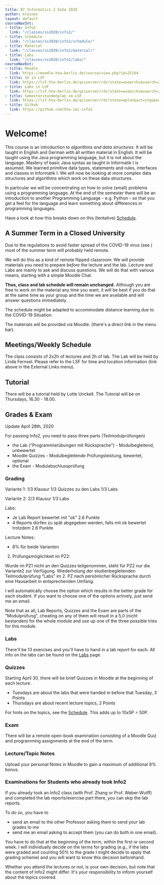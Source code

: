 ```yaml
---
title: B7 Informatics 2 SoSe 2020
author: kleinen
layout: default
courseNavInt:
- title: Info2
  link: "/classes/ss2020/info2/"
- title: Schedule
  link: "/classes/ss2020/info2/schedule/"
- title: Material
  link: "/classes/ss2020/info2/material/"
- title: Labs
  link: "/classes/ss2020/info2/labs/"
courseNavExt:
- title: Moodle
  link: https://moodle.htw-berlin.de/course/view.php?id=25164
- title: SU in LSF
  link: https://lsf.htw-berlin.de/qisserver/rds?state=wsearchv&search=2&veranstaltung.veranstid=161361
- title: Labs in LSF
  link: https://lsf.htw-berlin.de/qisserver/rds?state=wsearchv&search=2&veranstaltung.veranstid=161201
- title: Semesterstundenplan im LSF
  link: https://lsf.htw-berlin.de/qisserver/rds?state=wplan&act=stg&pool=stg&show=plan&P.vx=kurz&r_zuordabstgv.semvonint=2&r_zuordabstgv.sembisint=2&k_abstgv.abstgvnr=231
- title: Github
  link: https://github.com/htw-imi-info2
---
```


# Welcome!

This course is an introduction to *algorithms and data structures*. It will be
taught in English and German with all written material in English. It will be
taught using the Java programming language, but it is not about the language.
Mastery of basic Java syntax as taught in Informatik I is assumed. We learned
primitive data types, statements and rules, interfaces and classes in
Informatik I. We will now be looking at more complex data structures and
algorithms which work on these data structures.

In particular we will be concentrating on how to solve (small) problems using a
programming language. At the end of the semester there will be an introduction to
another Programming Language - e.g. Python -  so that you get a feel for the
language and learn something about differences in programming languages.

Have a look at how this breaks down on this (tentative) [Schedule](schedule).

## A Summer Term in a Closed University

Due to the regulations to avoid faster spread of the COVID-19 virus (see ) most of
the summer term will probably held remote.

We will do this as a kind of remote flipped classroom: We will provide materials
you need to prepare *before* the lecture and the lab. Lecture and Labs are
mainly to ask and discuss questions. We will do that with various means, starting
with a simple Moodle Chat.

**Thus, class and lab schedule will remain unchanged.** Although you are free
to work on the material any time you want, it will be best if you do that at
the same time as your group and the time we are available and will answer questions
immediately.

The schedule might be adapted to accommodate distance learning due to the
COVID-19 Situation.

The materials will be provided via Moodle. (there's a direct link in the menu bar).

## Meetings/Weekly Schedule

The class consists of 2x2h of lectures and 2h of lab. The Lab will be held by
Linda Fernsel. Please refer to the LSF
for time and location information (link above in the External Links menu).

## Tutorial

There will be a tutorial held by Lotte Unckell. The Tutorial will be on Thursdays, 16.30 - 18.00.

## Grades & Exam

Update April 28th, 2020

For passing Info2, you need to pass three parts (Teilmodulprüfungen)

- the Lab ("Programmierübungen mit Rücksprache") - Modulbegleitend, unbewertet
- Moodle Quizzes - Modulbegleitende Prüfungsleistung, bewertet, optional
- the Exam - Modulabschlussprüfung

### Grading

Variante 1:
1/3 Klausur
1/3 Quizzes zu den Labs
1/3 Labs

Variante 2:
2/3 Klausur
1/3 Labs

Labs:
- Je Lab Report bewertet mit "ok" 2.6 Punkte
- 4 Reports dürfen zu spät abgegeben werden, falls mit ok bewertet trotzdem 2.6 Punkte

Lecture Notes:
+ 8% für beide Varianten

2. Prüfungsmöglichkeit im PZ2:

Wurde im PZ1 nicht an den Quizzes teilgenommen, steht für PZ2 nur die Variante2
zur Verfügung.
Wiederholung der studienbegleitenden Teilmodulprüfung “Labs” im 2. PZ nach persönlicher
Rücksprache durch eine Hausarbeit in entsprechenden Umfang.

I will automatically choose the option which results in the better grade for each student.
If you want to choose one of the options actively, just send me an email.

Note that as all, Lab Reports, Quizzes and the Exam are parts of the "Modulprüfung",
cheating on any of them will result in a 5,0 (nicht bestanden) for the whole
module and use up one of the three possible tries for this module.

### Labs
There'll be 13 exercises and you'll have to hand in a lab report for each. All info on the labs can be found on the [Labs](labs) page.

### Quizzes

Starting April 30, there will be brief Quizzes in Moodle at the beginning of each lecture.
- Tuesdays are about the labs that were handed in before that Tuesday, 3 Points
- Thursdays are about recent lecture topics, 2 Points

For hints on the topics, see the [Schedule](schedule/). This adds up to 10x5P = 50P.

### Exam

There will be a remote open-book examination consisting of a Moodle Quiz and
programming assignments at the end of the term.

### Lecture/Topic Notes

Upload your personal Notes in Moodle to gain a maximum of additional 8% bonus.

<!--
There will be 13 labs and you need to write a lab report for each. Lab reports won't be graded - they just get marked with "ok" or "not ok".

**Deadline**: Reports are due 10pm the night before the next lab.

**Late reports**: 11 of the 13 lab reports need to be handed in at or before the deadline.
That means you can hand in 2 reports as late as you want. There are 2 "late slots" for handing in reports after the deadline, but they have to be handed in before July 6. You can use a late slot to hand in a rejected Lab Report again.

There's a penalty of 0.3 on the final grade for each if you hand in a third and forth report late (that is you get a grade of 1.3 instead of 1.0 and so on). Please use the "3rd late report" and "4th late report" slots for that. You can only hand in late up to 4 reports. A 5th late report will not be graded and is thus "not ok".

You will not be allowed to take the exam if any of the following is True
* more than one report is missing by July 6
* more than one report is "not ok"

This should allow for enough slack for the usual cold and grandpa's birthday.
If you fall ill for more than a week or are unable to continuously work on
the lab reports for some other reason, come talk to me or at least email me as
early as possible and we will find an individual solution.

More info about the Lab Reports and their assessment can be found on the [Labs](labs) page.
-->

### Examinations for Students who already took Info2

If you already took an Info2 class (with Prof. Zhang or Prof. Weber-Wulff) and
completed the lab reports/exercise part there, you can skip the lab reports.

To do so, you have to
- send an email to the other Professor asking them to send your lab grades to me
- send me an email asking to accept them (you can do both in one email).

You have to do that at the beginning of the term, within the first or second
week. I will individually decide on the terms for grading (e.g., if the labs were
graded and counting 50% to the grade I might decide to apply that grading scheme)
and you will want to know this decision beforehand.

Whether you attend the lectures or not, is your own decision, but note that the
content of Info2 might differ. It's your responsibility to inform yourself about
the topics covered.
